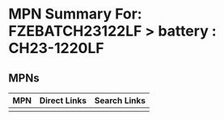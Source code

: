 



# MPN Summary For: FZEBATCH23122LF > battery : CH23-1220LF

## MPNs
  

|MPN|Direct Links|Search Links|
| :--- | :--- | :--- |
||||
